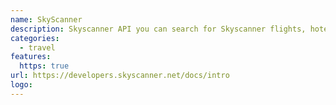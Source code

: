 ```yaml
---
name: SkyScanner
description: Skyscanner API you can search for Skyscanner flights, hotels and car rentals.
categories:
  - travel
features:
  https: true
url: https://developers.skyscanner.net/docs/intro
logo:
---
```

